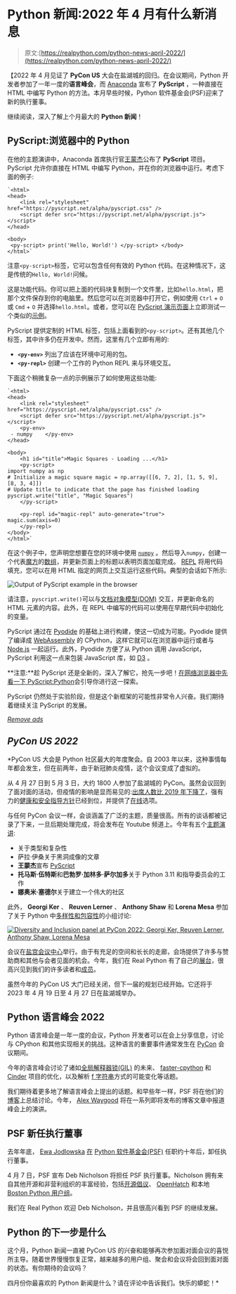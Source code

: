 # Python 新闻:2022 年 4 月有什么新消息

> 原文:[https://realpython.com/python-news-april-2022/](https://realpython.com/python-news-april-2022/)

【2022 年 4 月见证了 **PyCon US** 大会在盐湖城的回归。在会议期间，Python 开发者参加了一年一度的**语言峰会**，而 [Anaconda](https://www.anaconda.com/blog/pyscript-python-in-the-browser) 宣布了 **PyScript** ，一种直接在 HTML 中编写 Python 的方法。本月早些时候，Python 软件基金会(PSF)迎来了新的执行董事。

继续阅读，深入了解上个月最大的 **Python 新闻**！

## PyScript:浏览器中的 Python

在他的主题演讲中，Anaconda 首席执行官[王蒙杰](https://twitter.com/pwang)公布了 **PyScript** 项目。PyScript 允许你直接在 HTML 中编写 Python，并在你的浏览器中运行。考虑下面的例子:

```
`<html>
<head>
    <link rel="stylesheet" href="https://pyscript.net/alpha/pyscript.css" />
    <script defer src="https://pyscript.net/alpha/pyscript.js"></script>
</head>

<body>
 <py-script> print('Hello, World!') </py-script> </body>
</html>` 
```

注意`<py-script>`标签，它可以包含任何有效的 Python 代码。在这种情况下，这是传统的`Hello, World!`问候。

这是功能代码。你可以把上面的代码块复制到一个文件里，比如`hello.html`，把那个文件保存到你的电脑里。然后您可以在浏览器中打开它，例如使用 `Ctrl` + `O` 或 `Cmd` + `O` 并选择`hello.html`。或者，您可以在 [PyScript 演示页面](https://pyscript.net/examples/)上立即测试一个类似的[示例](https://pyscript.net/examples/hello_world.html)。

PyScript 提供定制的 HTML 标签，包括上面看到的`<py-script>`。还有其他几个标签，其中许多仍在开发中。然而，这里有几个立即有用的:

*   **`<py-env>`** 列出了应该在环境中可用的包。
*   **`<py-repl>`** 创建一个工作的 Python REPL 来与环境交互。

下面这个稍微复杂一点的示例展示了如何使用这些功能:

```
`<html>
<head>
    <link rel="stylesheet" href="https://pyscript.net/alpha/pyscript.css" />
    <script defer src="https://pyscript.net/alpha/pyscript.js"></script>
    <py-env>
 - numpy    </py-env>
</head>

<body>
    <h1 id="title">Magic Squares - Loading ...</h1>
    <py-script>
import numpy as np 
# Initialize a magic square magic = np.array([[6, 7, 2], [1, 5, 9], [8, 3, 4]]) 
# Update title to indicate that the page has finished loading pyscript.write("title", "Magic Squares")
    </py-script>

    <py-repl id="magic-repl" auto-generate="true">
magic.sum(axis=0)
    </py-repl>
</body>
</html>` 
```

在这个例子中，您声明您想要在您的环境中使用 [`numpy`](https://realpython.com/numpy-tutorial/) 。然后导入`numpy`，创建一个代表[魔方](https://en.wikipedia.org/wiki/Magic_square)的[数组](https://realpython.com/numpy-array-programming/)，并更新页面上的标题以表明页面加载完成。 [REPL](https://realpython.com/interacting-with-python/#using-the-python-interpreter-interactively) 将用代码填充，您可以在用 HTML 指定的网页上交互运行这些代码。典型的会话如下所示:

![Output of PyScript example in the browser](../Images/92b3e40336afb29fdbbddcae0fab2047.png)

请注意，`pyscript.write()`可以与[文档对象模型(DOM)](https://realpython.com/python-vs-javascript/#document-object-model-dom) 交互，并更新命名的 HTML 元素的内容。此外，在 REPL 中编写的代码可以使用在早期代码中初始化的变量。

PyScript 通过在 [Pyodide](https://pyodide.org/) 的基础上进行构建，使这一切成为可能。Pyodide 提供了编译成 [WebAssembly](https://realpython.com/brython-python-in-browser/#webassembly) 的 CPython，这样它就可以在浏览器中运行或者与 [Node.js](https://realpython.com/python-vs-javascript/#nodejs) 一起运行。此外，Pyodide 方便了从 Python 调用 JavaScript，PyScript 利用这一点来包装 JavaScript 库，如 [D3](https://pyscript.net/examples/d3.html) 。

**注意:**趁 PyScript 还是全新的，深入了解它，抢先一步吧！[在网络浏览器中先看一下 PyScript:Python](https://realpython.com/pyscript-python-in-browser/)会引导你进行这一探索。

PyScript 仍然处于实验阶段，但是这个新框架的可能性非常令人兴奋。我们期待着继续关注 PyScript 的发展。

[*Remove ads*](/account/join/)

## *PyCon US 2022*

 *PyCon US 大会是 Python 社区最大的年度聚会。自 2003 年以来，这种事情每年都会发生，但在前两年，由于新冠肺炎疫情，这个会议变成了虚拟的。

从 4 月 27 日到 5 月 3 日，大约 1800 人参加了盐湖城的 PyCon。虽然会议回到了面对面的活动，但疫情的影响是显而易见的:[出席人数比 2019 年下降了](https://twitter.com/driscollis/status/1520059228936978439)，强有力的[健康和安全指导方针](https://us.pycon.org/2022/attend/health-safety-guidelines/)已经到位，并提供了[在线](https://us.pycon.org/2022/online/pycon-online/)选项。

与任何 PyCon 会议一样，会谈涵盖了广泛的主题，质量很高。所有的谈话都被记录了下来，一旦后期处理完成，将会发布在 Youtube 频道上。今年有五个[主题演讲](https://us.pycon.org/2022/about/keynote-speakers/):

*   关于类型和复杂性
*   萨拉·伊桑关于黑洞成像的文章
*   **王蒙杰**宣布 [PyScript](#pyscript-python-in-your-browser)
*   **托马斯·伍特斯**和**巴勃罗·加林多·萨尔加多**关于 Python 3.11 和指导委员会的工作
*   **娜奥米·塞德尔**关于建立一个伟大的社区

此外， **Georgi Ker** 、 **Reuven Lerner** 、 **Anthony Shaw** 和 **Lorena Mesa** 参加了关于 Python 中[多样性和包容性](https://wiki.python.org/psf/DiversityandInclusionWG)的小组讨论:

[![Diversity and Inclusion panel at PyCon 2022: Georgi Ker, Reuven Lerner, Anthony Shaw, Lorena Mesa](../Images/da98931446977d71bd186788e75c62f4.png)](https://files.realpython.com/media/pycon-diversity-panel.3f1702dc45e8.jpg)

会议在[盐宫会议中心](https://www.visitsaltlake.com/salt-palace-convention-center/)举行。由于有充足的空间和长长的走廊，会场提供了许多与赞助商和其他与会者见面的机会。今年，我们在 Real Python 有了自己的[展台](https://realpython.com/real-python-pycon-us-2022/)，很高兴见到我们的许多读者和[成员](https://realpython.com/join)。

虽然今年的 PyCon US 大门已经关闭，但下一届的规划已经开始。它还将于 2023 年 4 月 19 日至 4 月 27 日在盐湖城举办。

## Python 语言峰会 2022

Python 语言峰会是一年一度的会议，Python 开发者可以在会上分享信息，讨论与 CPython 和其他实现相关的挑战。这种语言的重要事件通常发生在 [PyCon](#pycon-us-2022) 会议期间。

今年的语言峰会讨论了诸如[全局解释器锁(GIL)](https://realpython.com/python-gil/) 的未来、 [faster-cpython](https://github.com/faster-cpython) 和 [Cinder](https://github.com/facebookincubator/cinder) 项目的优化，以及解析 [f 字符串](https://realpython.com/python-f-strings/)方式的可能变化等话题。

我们期待着更多地了解语言峰会上提出的话题。和早些年一样，PSF 将在他们的[博客](https://pyfound.blogspot.com/)上总结讨论。今年， [Alex Waygood](https://twitter.com/AlexWaygood) 将在一系列即将发布的博客文章中报道峰会上的演讲。

## PSF 新任执行董事

去年年底， [Ewa Jodlowska](https://realpython.com/interview-ewa-jodlowska/) [在](https://realpython.com/python-news-june-2021/#ewa-jodlowska-steps-down-as-psf-executive-director) [Python 软件基金会(PSF)](https://www.python.org/psf/) 任职约十年后，卸任执行董事。

4 月 7 日，PSF 宣布 Deb Nicholson 将担任 PSF 执行董事。Nicholson 拥有来自其他开源和非营利组织的丰富经验，包括[开源倡议](https://opensource.org/OutgoingGMReflections)、 [OpenHatch](https://blog.openhatch.org/2017/celebrating-our-successes-and-winding-down-as-an-organization/) 和本地 [Boston Python 用户组](https://www.meetup.com/bostonpython/)。

我们在 Real Python 欢迎 Deb Nicholson，并且很高兴看到 PSF 的继续发展。

## Python 的下一步是什么

这个月，Python 新闻一直被 PyCon US 的兴奋和能够再次参加面对面会议的喜悦所主导。随着世界慢慢恢复正常，越来越多的用户组、聚会和会议将会回到面对面的状态。有你期待的会议吗？

四月份你最喜欢的 Python 新闻是什么？请在评论中告诉我们。快乐的蟒蛇！*